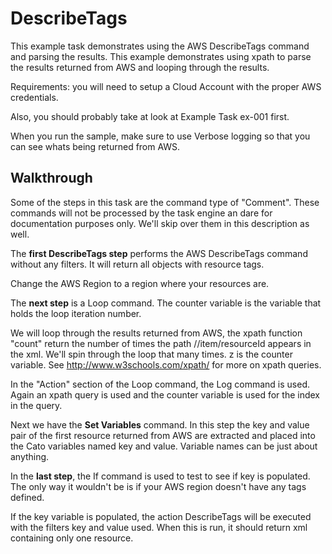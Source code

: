 DescribeTags
=============

This example task demonstrates using the AWS DescribeTags command and parsing the results. This example demonstrates using xpath to parse the results returned from AWS and looping through the results. 

Requirements: you will need to setup a Cloud Account with the proper AWS credentials.

Also, you should probably take at look at Example Task ex-001 first. 

When you run the sample, make sure to use Verbose logging so that you can see whats being returned from AWS. 

Walkthrough
-----------

Some of the steps in this task are the command type of "Comment". These commands will not be processed by the task engine an dare for documentation purposes only. 
We'll skip over them in this description as well. 

The **first DescribeTags step** performs the AWS DescribeTags command without any filters. It will return all objects with resource tags. 

Change the AWS Region to a region where your resources are. 

The **next step** is a Loop command. The counter variable is the variable that holds the loop iteration number. 

We will loop through the results returned from AWS, the xpath function "count" return the number of times the path //item/resourceId appears in the xml. We'll spin through the loop that many times. z is the counter variable. 
See http://www.w3schools.com/xpath/ for more on xpath queries.

In the "Action" section of the Loop command, the Log command is used. Again an xpath query is used and the counter variable is used for the index in the query.

Next we have the **Set Variables** command. In this step the key and value pair of the first resource returned from AWS are extracted and placed into the Cato variables named key and value. Variable names can be just about anything. 

In the **last step**, the If command is used to test to see if key is populated. The only way it wouldn't be is if your AWS region doesn't have any tags defined. 

If the key variable is populated, the action DescribeTags will be executed with the filters key and value used. When this is run, it should return xml containing only one resource. 
